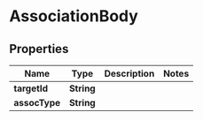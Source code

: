 # AssociationBody

## Properties
Name | Type | Description | Notes
------------ | ------------- | ------------- | -------------
**targetId** | **String** |  | 
**assocType** | **String** |  | 
